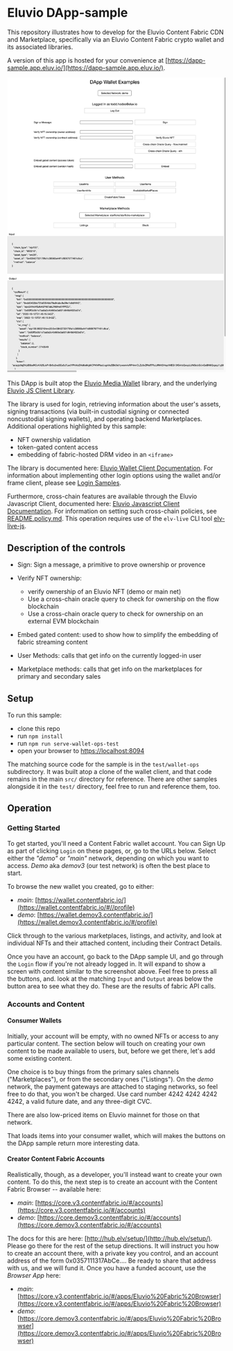 
# Eluvio DApp-sample

This repository illustrates how to develop for the
Eluvio Content Fabric CDN and Marketplace, specifically via an Eluvio
Content Fabric crypto wallet and its associated libraries.

A version of this app is hosted for your convenience at
[https://dapp-sample.app.eluv.io/](https://dapp-sample.app.eluv.io/).

![sample screenshot](images/dapp-sample-screenshot.png)

This DApp is built atop the [Eluvio Media Wallet](https://github.com/eluv-io/elv-media-wallet)
library, and the underlying [Eluvio JS Client Library](https://github.com/eluv-io/elv-client-js).

The library is used for login, retrieving information about the user's assets,
signing transactions (via built-in custodial signing
or connected noncustodial signing wallets), and operating backend
Marketplaces. Additional operations highlighted by this sample:
- NFT ownership validation
- token-gated content access
- embedding of fabric-hosted DRM video in an `<iframe>`

The library is documented here:
[Eluvio Wallet Client Documentation](https://eluv-io.github.io/elv-client-js/wallet-client/index.html).
For information about implementing other login options using the wallet and/or frame client, please see
[Login Samples](https://core.test.contentfabric.io/elv-media-wallet-client-test/test-login/).

Furthermore, cross-chain features are available through the Eluvio Javascript Client, documented here:
[Eluvio Javascript Client Documentation](https://eluv-io.github.io/elv-client-js/index.html).
For information on setting such cross-chain policies, see [README.policy.md](README.policy.md).
This operation requires use of the `elv-live` CLI tool [elv-live-js](https://github.com/eluv-io/elv-live-js).

## Description of the controls

- Sign: Sign a message, a primitive to prove ownership or provence

- Verify NFT ownership:
   - verify ownership of an Eluvio NFT (demo or main net)
   - Use a cross-chain oracle query to check for ownership on the flow blockchain
   - Use a cross-chain oracle query to check for ownership on an external EVM blockchain

- Embed gated content: used to show how to simplify the embedding of fabric streaming content

- User Methods: calls that get info on the currently logged-in user

- Marketplace methods: calls that get info on the marketplaces for primary and secondary sales

## Setup

To run this sample:
- clone this repo
- run `npm install`
- run `npm run serve-wallet-ops-test`
- open your browser to [https://localhost:8094](https://localhost:8094)

The matching source code for the sample is in the `test/wallet-ops` subdirectory.  It was built atop a clone
of the wallet client, and that code remains in the main `src/` directory for reference.
There are other samples alongside it in the `test/` directory, feel free to run and reference them, too.

## Operation

### Getting Started

To get started, you'll need a Content Fabric wallet account.  You can Sign Up as part of clicking `Login`
on these pages, or, go to the URLs below. Select either the _"demo"_ or _"main"_ network, depending on which
you want to access. _Demo_ aka _demov3_ (our test network) is often the best place to start.

To browse the new wallet you created, go to either:
- _main_: [https://wallet.contentfabric.io/](https://wallet.contentfabric.io/#//profile)
- _demo_: [https://wallet.demov3.contentfabric.io/](https://wallet.demov3.contentfabric.io/#/profile)

Click through to the various marketplaces, listings, and activity, and look at individual NFTs and
their attached content, including their Contract Details.

Once you have an account, go back to the DApp sample UI, and go through the `Login` flow if you're
not already logged in.  It will expand to show a screen with content similar to the screenshot
above. Feel free to press all the buttons, and. look at the matching `Input` and `Output` areas
below the button area to see what they do.  These are the results of fabric API calls.

### Accounts and Content

#### Consumer Wallets

Initially, your account will be empty, with no owned NFTs or access to any particular content.
The section below will touch on creating your own content to be made available to users, but, before we
get there, let's add some existing content.

One choice is to buy things from the primary sales channels ("Marketplaces"), or from the
secondary ones ("Listings").  On the _demo_ network, the payment gateways are attached to staging
networks, so feel free to do that, you won't be charged.
Use card number 4242 4242 4242 4242, a valid future date, and any three-digit CVC.

There are also low-priced items on Eluvio mainnet for those on that network.

That loads items into your consumer wallet, which will makes the buttons on the DApp sample return more
interesting data.

#### Creator Content Fabric Accounts

Realistically, though, as a developer, you'll instead want to create your own content.  To do this,
the next step is to create an account with the Content Fabric Browser -- available here:
- _main_: [https://core.v3.contentfabric.io/#/accounts](https://core.v3.contentfabric.io/#/accounts)
- _demo_: [https://core.demov3.contentfabric.io/#/accounts](https://core.demov3.contentfabric.io/#/accounts)

The docs for this are here: [http://hub.elv/setup/](http://hub.elv/setup/).
Please go there for the rest of the setup directions.  It will instruct you how to create an account
there, with a private key you control, and an account address of the form 0x0357111317AbCe….
Be ready to share that address with us, and we will fund it.  Once you have a funded account,
use the _Browser App_ here:
- _main_: [https://core.v3.contentfabric.io/#/apps/Eluvio%20Fabric%20Browser](https://core.v3.contentfabric.io/#/apps/Eluvio%20Fabric%20Browser)
- _demo_: [https://core.demov3.contentfabric.io/#/apps/Eluvio%20Fabric%20Browser](https://core.demov3.contentfabric.io/#/apps/Eluvio%20Fabric%20Browser)
